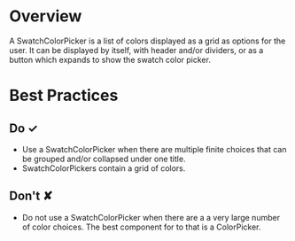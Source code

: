 # Overview
A SwatchColorPicker is a list of colors displayed as a grid as options for the user. It can be displayed by itself, with header and&#x2F;or dividers, or as a button which expands to show the swatch color picker.

# Best Practices

## Do &#10003;
- Use a SwatchColorPicker when there are multiple finite choices that can be grouped and&#x2F;or collapsed under one title.
- SwatchColorPickers contain a grid of colors.

## Don't &#10008;
- Do not use a SwatchColorPicker when there are a a very large number of color choices. The best component for to that is a ColorPicker.